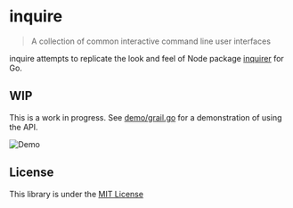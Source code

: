 # inquire
> A collection of common interactive command line user interfaces

inquire attempts to replicate the look and feel of Node package [inquirer](https://www.npmjs.com/package/inquirer) for Go.

## WIP

This is a work in progress.  See [demo/grail.go](https://github.com/burl/inquire/blob/master/demo/grail.go)
for a demonstration of using the API.

![Demo](https://github.com/burl/inquire/blob/master/data/inquire-demo.gif)

## License
This library is under the [MIT License](http://opensource.org/licenses/MIT)

